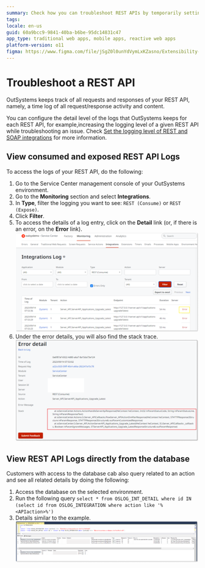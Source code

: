 ```yaml
---
summary: Check how you can troubleshoot REST APIs by temporarily setting higher logging levels.
tags: 
locale: en-us
guid: 60a9bcc9-9841-40ba-b6be-95dc14831c47
app_type: traditional web apps, mobile apps, reactive web apps
platform-version: o11
figma: https://www.figma.com/file/jSgZ0l0unYdVymLxKZasno/Extensibility-and-Integration?type=design&node-id=3518%3A268&mode=design&t=RWYtMZdGkE4SlpO3-1
---
```


# Troubleshoot a REST API

OutSystems keeps track of all requests and responses of your REST API, namely, a time log of all request/response activity and content.

You can configure the detail level of the logs that OutSystems keeps for each REST API, for example,increasing the logging level of a given REST API while troubleshooting an issue. Check [Set the logging level of REST and SOAP integrations](../log-levels-set.md) for more information.

## View consumed and exposed REST API Logs

To access the logs of your REST API, do the following:

1. Go to the Service Center management console of your OutSystems environment.
1. Go to the **Monitoring** section and select **Integrations**.
1. In **Type**, filter the logging you want to see: `REST (Consume)` or `REST (Expose)`.
1. Click **Filter**.
1. To access the details of a log entry, click on the **Detail** link (or, if there is an error, on the **Error** link).
![Screenshot of Integrations Log](images/integrations-log-ss.png "Integrations Log")
1. Under the error details, you will also find the stack trace.
![Screenshot of error details](images/error-detail-ss.png "Error details")

## View REST API Logs directly from the database

Customers with access to the database cab also query related to an action and see all related details by doing the following:

1. Access the database on the selected environment.
1. Run the following query `select * from OSLOG_INT_DETAIL where id IN (select id from OSLOG_INTEGRATION where action like '%<APIaction>%')`
1. Details similar to the example.
![Screenshot of query log](images/sql-query-ss.png "Query log")
